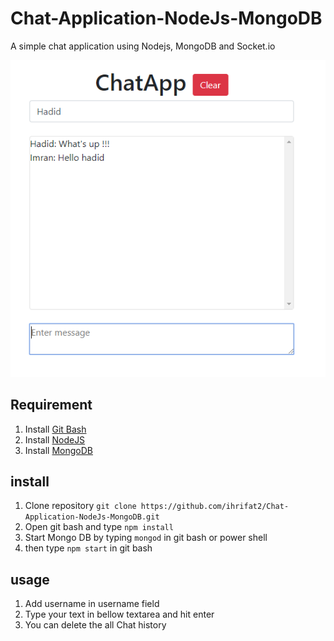 # Chat-Application-NodeJs-MongoDB

A simple chat application using Nodejs, MongoDB and Socket.io 

![Chat Application](https://raw.githubusercontent.com/ihrifat2/Chat-Application-NodeJs-MongoDB/master/ChatApp.PNG)

## Requirement

1. Install [Git Bash](https://git-scm.com/)
2. Install [NodeJS](https://nodejs.org/en/)
3. Install [MongoDB](https://www.mongodb.com/)

## install 

1. Clone repository `git clone https://github.com/ihrifat2/Chat-Application-NodeJs-MongoDB.git`
2. Open git bash and type `npm install`
3. Start Mongo DB by typing `mongod` in git bash or power shell
4. then type `npm start` in git bash

## usage

1. Add username in username field
2. Type your text in bellow textarea and hit enter
3. You can delete the all Chat history
